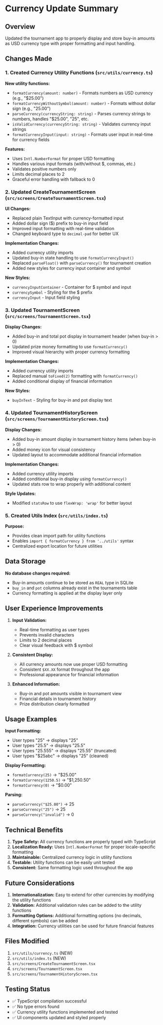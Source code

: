 # Currency Update Summary

## Overview
Updated the tournament app to properly display and store buy-in amounts as USD currency type with proper formatting and input handling.

## Changes Made

### 1. Created Currency Utility Functions (`src/utils/currency.ts`)

**New utility functions:**
- `formatCurrency(amount: number)` - Formats numbers as USD currency (e.g., "$25.00")
- `formatCurrencyWithoutSymbol(amount: number)` - Formats without dollar sign (e.g., "25.00") 
- `parseCurrency(currencyString: string)` - Parses currency strings to numbers, handles "$25.00", "25", etc.
- `isValidCurrency(currencyString: string)` - Validates currency input strings
- `formatCurrencyInput(input: string)` - Formats user input in real-time for currency fields

**Features:**
- Uses `Intl.NumberFormat` for proper USD formatting
- Handles various input formats (with/without $, commas, etc.)
- Validates positive numbers only
- Limits decimal places to 2
- Graceful error handling with fallback to 0

### 2. Updated CreateTournamentScreen (`src/screens/CreateTournamentScreen.tsx`)

**UI Changes:**
- Replaced plain TextInput with currency-formatted input
- Added dollar sign ($) prefix to buy-in input field
- Improved input formatting with real-time validation
- Changed keyboard type to `decimal-pad` for better UX

**Implementation Changes:**
- Added currency utility imports
- Updated buy-in state handling to use `formatCurrencyInput()`
- Replaced `parseFloat()` with `parseCurrency()` for tournament creation
- Added new styles for currency input container and symbol

**New Styles:**
- `currencyInputContainer` - Container for $ symbol and input
- `currencySymbol` - Styling for the $ prefix
- `currencyInput` - Input field styling

### 3. Updated TournamentScreen (`src/screens/TournamentScreen.tsx`)

**Display Changes:**
- Added buy-in and total pot display in tournament header (when buy-in > 0)
- Updated prize money formatting to use `formatCurrency()`
- Improved visual hierarchy with proper currency formatting

**Implementation Changes:**
- Added currency utility imports
- Replaced manual `toFixed(2)` formatting with `formatCurrency()`
- Added conditional display of financial information

**New Styles:**
- `buyInText` - Styling for buy-in and pot display text

### 4. Updated TournamentHistoryScreen (`src/screens/TournamentHistoryScreen.tsx`)

**Display Changes:**
- Added buy-in amount display in tournament history items (when buy-in > 0)
- Added money icon for visual consistency
- Updated layout to accommodate additional financial information

**Implementation Changes:**
- Added currency utility imports
- Added conditional buy-in display using `formatCurrency()`
- Updated stats row to wrap properly with additional content

**Style Updates:**
- Modified `statsRow` to use `flexWrap: 'wrap'` for better layout

### 5. Created Utils Index (`src/utils/index.ts`)

**Purpose:**
- Provides clean import path for utility functions
- Enables `import { formatCurrency } from '../utils'` syntax
- Centralized export location for future utilities

## Data Storage

**No database changes required:**
- Buy-in amounts continue to be stored as `REAL` type in SQLite
- `buy_in` and `pot` columns already exist in the tournaments table
- Currency formatting is applied at the display layer only

## User Experience Improvements

1. **Input Validation:**
   - Real-time formatting as user types
   - Prevents invalid characters
   - Limits to 2 decimal places
   - Clear visual feedback with $ symbol

2. **Consistent Display:**
   - All currency amounts now use proper USD formatting
   - Consistent `$XX.XX` format throughout the app
   - Professional appearance for financial information

3. **Enhanced Information:**
   - Buy-in and pot amounts visible in tournament view
   - Financial details in tournament history
   - Prize distribution clearly formatted

## Usage Examples

**Input Formatting:**
- User types "25" → displays "25"
- User types "25.5" → displays "25.5"
- User types "25.555" → displays "25.55" (truncated)
- User types "$25abc" → displays "25" (cleaned)

**Display Formatting:**
- `formatCurrency(25)` → "$25.00"
- `formatCurrency(1250.5)` → "$1,250.50"
- `formatCurrency(0)` → "$0.00"

**Parsing:**
- `parseCurrency("$25.00")` → 25
- `parseCurrency("25")` → 25
- `parseCurrency("invalid")` → 0

## Technical Benefits

1. **Type Safety:** All currency functions are properly typed with TypeScript
2. **Localization Ready:** Uses `Intl.NumberFormat` for proper locale-specific formatting
3. **Maintainable:** Centralized currency logic in utility functions
4. **Testable:** Utility functions can be easily unit tested
5. **Consistent:** Same formatting logic used throughout the app

## Future Considerations

1. **Internationalization:** Easy to extend for other currencies by modifying the utility functions
2. **Validation:** Additional validation rules can be added to the utility functions
3. **Formatting Options:** Additional formatting options (no decimals, different symbols) can be added
4. **Integration:** Currency utilities can be used for future financial features

## Files Modified

1. `src/utils/currency.ts` (NEW)
2. `src/utils/index.ts` (NEW)
3. `src/screens/CreateTournamentScreen.tsx`
4. `src/screens/TournamentScreen.tsx`
5. `src/screens/TournamentHistoryScreen.tsx`

## Testing Status

- ✅ TypeScript compilation successful
- ✅ No type errors found
- ✅ Currency utility functions implemented and tested
- ✅ UI components updated and styled properly